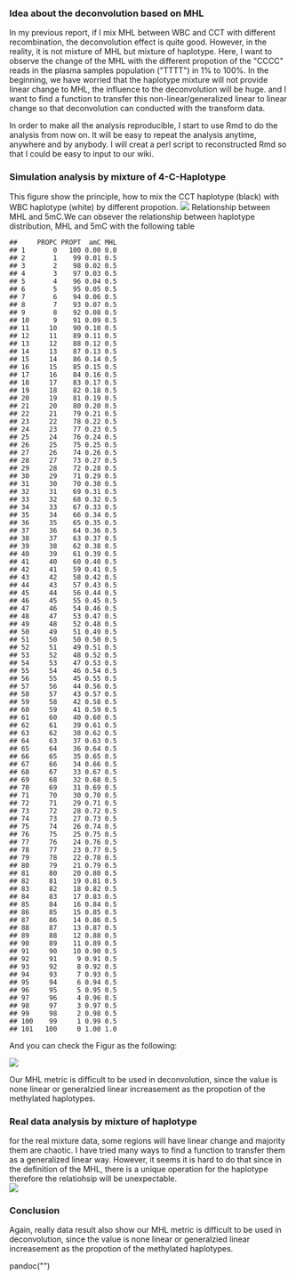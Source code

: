 ### Idea about the deconvolution based on MHL

In my previous report, if I mix MHL between WBC and CCT with different
recombination, the deconvolution effect is quite good. However, in the
reality, it is not mixture of MHL but mixture of haplotype. Here, I want
to observe the change of the MHL with the different propotion of the
"CCCC" reads in the plasma samples population ("TTTT") in 1% to 100%. In
the beginning, we have worried that the haplotype mixture will not
provide linear change to MHL, the influence to the deconvolution will be
huge. and I want to find a function to transfer this
non-linear/generalized linear to linear change so that deconvolution can
conducted with the transform data.

In order to make all the analysis reproducible, I start to use Rmd to do
the analysis from now on. It will be easy to repeat the analysis
anytime, anywhere and by anybody. I will creat a perl script to
reconstructed Rmd so that I could be easy to input to our wiki.

### Simulation analysis by mixture of 4-C-Haplotype

This figure show the principle, how to mix the CCT haplotype (black)
with WBC haplotype (white) by different propotion.
![](Supplementary._MHL_simulation_based_sampled_methylation_and_unmethyation_reads_files/figure-markdown_strict/haplotypeMixture-1.png)
Relationship between MHL and 5mC.We can obsever the relationship between
haplotype distribution, MHL and 5mC with the following table

    ##     PROPC PROPT  amC MHL
    ## 1       0   100 0.00 0.0
    ## 2       1    99 0.01 0.5
    ## 3       2    98 0.02 0.5
    ## 4       3    97 0.03 0.5
    ## 5       4    96 0.04 0.5
    ## 6       5    95 0.05 0.5
    ## 7       6    94 0.06 0.5
    ## 8       7    93 0.07 0.5
    ## 9       8    92 0.08 0.5
    ## 10      9    91 0.09 0.5
    ## 11     10    90 0.10 0.5
    ## 12     11    89 0.11 0.5
    ## 13     12    88 0.12 0.5
    ## 14     13    87 0.13 0.5
    ## 15     14    86 0.14 0.5
    ## 16     15    85 0.15 0.5
    ## 17     16    84 0.16 0.5
    ## 18     17    83 0.17 0.5
    ## 19     18    82 0.18 0.5
    ## 20     19    81 0.19 0.5
    ## 21     20    80 0.20 0.5
    ## 22     21    79 0.21 0.5
    ## 23     22    78 0.22 0.5
    ## 24     23    77 0.23 0.5
    ## 25     24    76 0.24 0.5
    ## 26     25    75 0.25 0.5
    ## 27     26    74 0.26 0.5
    ## 28     27    73 0.27 0.5
    ## 29     28    72 0.28 0.5
    ## 30     29    71 0.29 0.5
    ## 31     30    70 0.30 0.5
    ## 32     31    69 0.31 0.5
    ## 33     32    68 0.32 0.5
    ## 34     33    67 0.33 0.5
    ## 35     34    66 0.34 0.5
    ## 36     35    65 0.35 0.5
    ## 37     36    64 0.36 0.5
    ## 38     37    63 0.37 0.5
    ## 39     38    62 0.38 0.5
    ## 40     39    61 0.39 0.5
    ## 41     40    60 0.40 0.5
    ## 42     41    59 0.41 0.5
    ## 43     42    58 0.42 0.5
    ## 44     43    57 0.43 0.5
    ## 45     44    56 0.44 0.5
    ## 46     45    55 0.45 0.5
    ## 47     46    54 0.46 0.5
    ## 48     47    53 0.47 0.5
    ## 49     48    52 0.48 0.5
    ## 50     49    51 0.49 0.5
    ## 51     50    50 0.50 0.5
    ## 52     51    49 0.51 0.5
    ## 53     52    48 0.52 0.5
    ## 54     53    47 0.53 0.5
    ## 55     54    46 0.54 0.5
    ## 56     55    45 0.55 0.5
    ## 57     56    44 0.56 0.5
    ## 58     57    43 0.57 0.5
    ## 59     58    42 0.58 0.5
    ## 60     59    41 0.59 0.5
    ## 61     60    40 0.60 0.5
    ## 62     61    39 0.61 0.5
    ## 63     62    38 0.62 0.5
    ## 64     63    37 0.63 0.5
    ## 65     64    36 0.64 0.5
    ## 66     65    35 0.65 0.5
    ## 67     66    34 0.66 0.5
    ## 68     67    33 0.67 0.5
    ## 69     68    32 0.68 0.5
    ## 70     69    31 0.69 0.5
    ## 71     70    30 0.70 0.5
    ## 72     71    29 0.71 0.5
    ## 73     72    28 0.72 0.5
    ## 74     73    27 0.73 0.5
    ## 75     74    26 0.74 0.5
    ## 76     75    25 0.75 0.5
    ## 77     76    24 0.76 0.5
    ## 78     77    23 0.77 0.5
    ## 79     78    22 0.78 0.5
    ## 80     79    21 0.79 0.5
    ## 81     80    20 0.80 0.5
    ## 82     81    19 0.81 0.5
    ## 83     82    18 0.82 0.5
    ## 84     83    17 0.83 0.5
    ## 85     84    16 0.84 0.5
    ## 86     85    15 0.85 0.5
    ## 87     86    14 0.86 0.5
    ## 88     87    13 0.87 0.5
    ## 89     88    12 0.88 0.5
    ## 90     89    11 0.89 0.5
    ## 91     90    10 0.90 0.5
    ## 92     91     9 0.91 0.5
    ## 93     92     8 0.92 0.5
    ## 94     93     7 0.93 0.5
    ## 95     94     6 0.94 0.5
    ## 96     95     5 0.95 0.5
    ## 97     96     4 0.96 0.5
    ## 98     97     3 0.97 0.5
    ## 99     98     2 0.98 0.5
    ## 100    99     1 0.99 0.5
    ## 101   100     0 1.00 1.0

And you can check the Figur as the following:

![](Supplementary._MHL_simulation_based_sampled_methylation_and_unmethyation_reads_files/figure-markdown_strict/MFvsMHL-1.png)

Our MHL metric is difficult to be used in deconvolution, since the value
is none linear or generalzied linear increasement as the propotion of
the methylated haplotypes.

### Real data analysis by mixture of haplotype

for the real mixture data, some regions will have linear change and
majority them are chaotic. I have tried many ways to find a function to
transfer them as a generalized linear way. However, it seems it is hard
to do that since in the definition of the MHL, there is a unique
operation for the haplotype therefore the relatiohsip will be
unexpectable.  
![](Supplementary._MHL_simulation_based_sampled_methylation_and_unmethyation_reads_files/figure-markdown_strict/unnamed-chunk-4-1.png)

### Conclusion

Again, really data result also show our MHL metric is difficult to be
used in deconvolution, since the value is none linear or generalzied
linear increasement as the propotion of the methylated haplotypes.

pandoc("")
